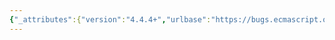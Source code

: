 ```yaml
---
{"_attributes":{"version":"4.4.4+","urlbase":"https://bugs.ecmascript.org/","maintainer":"dherman@mozilla.com"},"bug":{"bug_id":2484,"creation_ts":"2014-01-29 11:10:00 -0800","short_desc":"9.2.4  [[Call]]: Use callee's realm for ToObject() operation","delta_ts":"2014-04-06 11:29:43 -0700","product":"Draft for 6th Edition","component":"technical issue","version":"Rev 22: January 20, 2014 Draft","rep_platform":"All","op_sys":"All","bug_status":"RESOLVED","resolution":"FIXED","priority":"Normal","bug_severity":"normal","everconfirmed":true,"reporter":{"uid":"andrebargull","name":"André Bargull"},"assigned_to":{"uid":"allen","name":"Allen Wirfs-Brock"},"long_desc":[{"commentid":7154,"comment_count":0,"who":{"uid":"andrebargull","name":"André Bargull"},"bug_when":"2014-01-29 11:10:06 -0800","thetext":"9.2.4  [[Call]] (thisArgument, argumentsList), step 9.b.iii:\n\n> Else if Type(thisArgument) is not Object, set the thisValue to ToObject(thisArg ument).\n\nAt this point in the algorithm the `calleeContext` execution context is not yet activated, so it's not the top element of the execution context stack. That also means the ToObject() operation does not create a primitive wrapper from the callee's realm, but instead from the caller's realm. That seems to be wrong, the primitive wrapper should be an object of the callee's realm.\n\n\ntest case:\n---\nlet foreign = new Realm();\nforeign.eval(\"function returnThis() { return this }\");\nforeign.global.returnThis.call(1).constructor === foreign.global.Number;\n---"},{"commentid":7164,"comment_count":1,"who":{"uid":"andrebargull","name":"André Bargull"},"bug_when":"2014-01-30 02:19:21 -0800","thetext":"And related: The realm for the ReferenceError thrown from NewFunctionEnvironment, step 5b, when [[Call]] calls NewFunctionEnvironment in step 9c."},{"commentid":7300,"comment_count":2,"who":{"uid":"allen","name":"Allen Wirfs-Brock"},"bug_when":"2014-02-13 18:18:40 -0800","thetext":"fixed in rev23 editor's draft\n\nwrapper objects now come from callee Realm.\n\nI think its appropriate for the ReferenceError object to come from the caller Realm. The exception was triggered by a caller action  (making the call) and is being immediately thrown back to the caller."},{"commentid":7528,"comment_count":3,"who":{"uid":"allen","name":"Allen Wirfs-Brock"},"bug_when":"2014-04-06 11:29:43 -0700","thetext":"fixed in rev23 draft"}]}}
---
```

